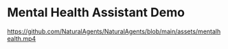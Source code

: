 # Mental Health Assistant Demo

https://github.com/NaturalAgents/NaturalAgents/blob/main/assets/mentalhealth.mp4
